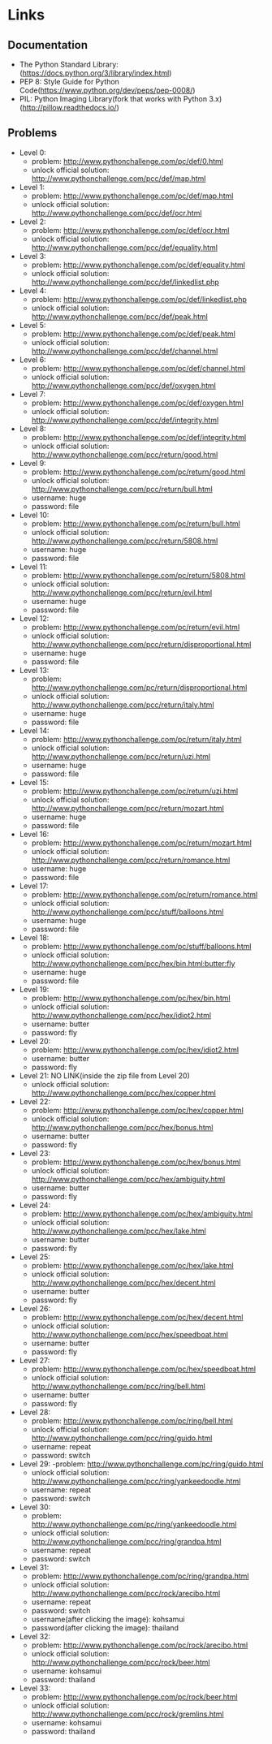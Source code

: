 Links
=====


Documentation
-------------------

- The Python Standard Library: (https://docs.python.org/3/library/index.html)
- PEP 8: Style Guide for Python Code(https://www.python.org/dev/peps/pep-0008/)
- PIL: Python Imaging Library(fork that works with Python 3.x) (http://pillow.readthedocs.io/)


Problems
--------

- Level 0:
    - problem: http://www.pythonchallenge.com/pc/def/0.html
    - unlock official solution: http://www.pythonchallenge.com/pcc/def/map.html
- Level 1: 
    - problem: http://www.pythonchallenge.com/pc/def/map.html
    - unlock official solution: http://www.pythonchallenge.com/pcc/def/ocr.html
- Level 2: 
    - problem: http://www.pythonchallenge.com/pc/def/ocr.html
    - unlock official solution: http://www.pythonchallenge.com/pcc/def/equality.html
- Level 3: 
    - problem: http://www.pythonchallenge.com/pc/def/equality.html
    - unlock official solution: http://www.pythonchallenge.com/pcc/def/linkedlist.php
- Level 4: 
    - problem: http://www.pythonchallenge.com/pc/def/linkedlist.php
    - unlock official solution: http://www.pythonchallenge.com/pcc/def/peak.html
- Level 5: 
    - problem: http://www.pythonchallenge.com/pc/def/peak.html
    - unlock official solution: http://www.pythonchallenge.com/pcc/def/channel.html
- Level 6: 
    - problem: http://www.pythonchallenge.com/pc/def/channel.html
    - unlock official solution: http://www.pythonchallenge.com/pcc/def/oxygen.html
- Level 7: 
    - problem: http://www.pythonchallenge.com/pc/def/oxygen.html
    - unlock official solution: http://www.pythonchallenge.com/pcc/def/integrity.html
- Level 8: 
    - problem: http://www.pythonchallenge.com/pc/def/integrity.html
    - unlock official solution: http://www.pythonchallenge.com/pcc/return/good.html
- Level 9: 
    - problem: http://www.pythonchallenge.com/pc/return/good.html
    - unlock official solution: http://www.pythonchallenge.com/pcc/return/bull.html
    - username: huge
    - password: file
- Level 10: 
    - problem: http://www.pythonchallenge.com/pc/return/bull.html
    - unlock official solution: http://www.pythonchallenge.com/pcc/return/5808.html
    - username: huge
    - password: file
- Level 11: 
    - problem: http://www.pythonchallenge.com/pc/return/5808.html
    - unlock official solution: http://www.pythonchallenge.com/pcc/return/evil.html
    - username: huge
    - password: file
- Level 12: 
    - problem: http://www.pythonchallenge.com/pc/return/evil.html
    - unlock official solution: http://www.pythonchallenge.com/pcc/return/disproportional.html
    - username: huge
    - password: file
- Level 13: 
    - problem: http://www.pythonchallenge.com/pc/return/disproportional.html
    - unlock official solution: http://www.pythonchallenge.com/pcc/return/italy.html
    - username: huge
    - password: file
- Level 14: 
    - problem: http://www.pythonchallenge.com/pc/return/italy.html
    - unlock official solution: http://www.pythonchallenge.com/pcc/return/uzi.html
    - username: huge
    - password: file
- Level 15:
    - problem: http://www.pythonchallenge.com/pc/return/uzi.html
    - unlock official solution: http://www.pythonchallenge.com/pcc/return/mozart.html
    - username: huge
    - password: file
- Level 16: 
    - problem: http://www.pythonchallenge.com/pc/return/mozart.html
    - unlock official solution: http://www.pythonchallenge.com/pcc/return/romance.html
    - username: huge
    - password: file
- Level 17: 
    - problem: http://www.pythonchallenge.com/pc/return/romance.html
    - unlock official solution: http://www.pythonchallenge.com/pcc/stuff/balloons.html
    - username: huge
    - password: file
- Level 18: 
    - problem: http://www.pythonchallenge.com/pc/stuff/balloons.html
    - unlock official solution: http://www.pythonchallenge.com/pcc/hex/bin.html:butter:fly
    - username: huge
    - password: file
- Level 19: 
    - problem: http://www.pythonchallenge.com/pc/hex/bin.html       
    - unlock official solution: http://www.pythonchallenge.com/pcc/hex/idiot2.html
    - username: butter
    - password: fly
- Level 20: 
    - problem: http://www.pythonchallenge.com/pc/hex/idiot2.html
    - username: butter
    - password: fly
- Level 21: NO LINK(inside the zip file from Level 20)
    - unlock official solution: http://www.pythonchallenge.com/pcc/hex/copper.html
- Level 22: 
    - problem: http://www.pythonchallenge.com/pc/hex/copper.html
    - unlock official solution: http://www.pythonchallenge.com/pcc/hex/bonus.html
    - username: butter
    - password: fly
- Level 23: 
    - problem: http://www.pythonchallenge.com/pc/hex/bonus.html
    - unlock official solution: http://www.pythonchallenge.com/pcc/hex/ambiguity.html
    - username: butter
    - password: fly
- Level 24: 
    - problem: http://www.pythonchallenge.com/pc/hex/ambiguity.html
    - unlock official solution: http://www.pythonchallenge.com/pcc/hex/lake.html
    - username: butter
    - password: fly
- Level 25: 
    - problem: http://www.pythonchallenge.com/pc/hex/lake.html
    - unlock official solution: http://www.pythonchallenge.com/pcc/hex/decent.html
    - username: butter
    - password: fly
- Level 26: 
    - problem: http://www.pythonchallenge.com/pc/hex/decent.html
    - unlock official solution: http://www.pythonchallenge.com/pcc/hex/speedboat.html
    - username: butter
    - password: fly
- Level 27: 
    - problem: http://www.pythonchallenge.com/pc/hex/speedboat.html
    - unlock official solution: http://www.pythonchallenge.com/pcc/ring/bell.html
    - username: butter
    - password: fly
- Level 28: 
    - problem: http://www.pythonchallenge.com/pc/ring/bell.html
    - unlock official solution: http://www.pythonchallenge.com/pcc/ring/guido.html
    - username: repeat
    - password: switch
- Level 29: 
    -problem: http://www.pythonchallenge.com/pc/ring/guido.html
    - unlock official solution: http://www.pythonchallenge.com/pcc/ring/yankeedoodle.html
    - username: repeat
    - password: switch
- Level 30: 
    - problem: http://www.pythonchallenge.com/pc/ring/yankeedoodle.html
    - unlock official solution: http://www.pythonchallenge.com/pcc/ring/grandpa.html
    - username: repeat
    - password: switch
- Level 31: 
    - problem: http://www.pythonchallenge.com/pc/ring/grandpa.html
    - unlock official solution: http://www.pythonchallenge.com/pcc/rock/arecibo.html
    - username: repeat
    - password: switch
    - username(after clicking the image): kohsamui
    - password(after clicking the image): thailand
- Level 32: 
    - problem: http://www.pythonchallenge.com/pc/rock/arecibo.html
    - unlock official solution: http://www.pythonchallenge.com/pcc/rock/beer.html
    - username: kohsamui
    - password: thailand
- Level 33: 
    - problem: http://www.pythonchallenge.com/pc/rock/beer.html
    - unlock official solution: http://www.pythonchallenge.com/pcc/rock/gremlins.html
    - username: kohsamui
    - password: thailand






<div class="ad">
<script src='//z-na.amazon-adsystem.com/widgets/onejs?MarketPlace=US&amp;adInstanceId=0f3c2d71-0c18-4aca-be44-ba6e8892af33&amp;storeId=xstore0b-20'></script> 
</div>  


